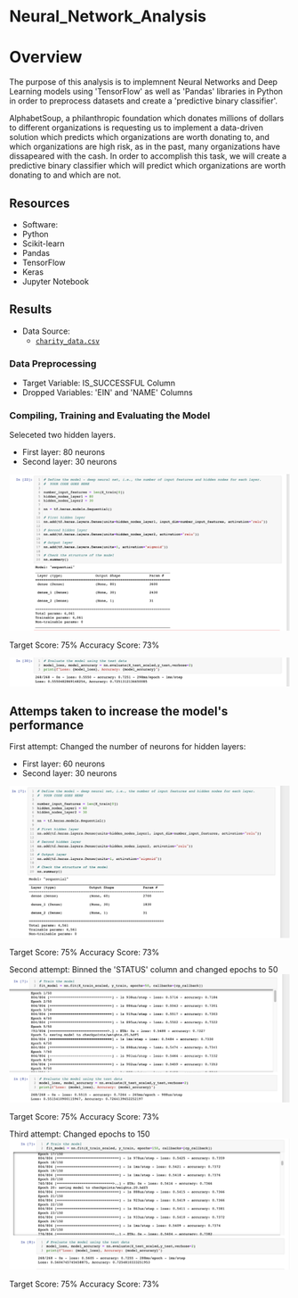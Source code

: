 # Neural_Network_Analysis

# Overview 

The purpose of this analysis is to implemnent Neural Networks and Deep Learning models using 'TensorFlow' as well as 'Pandas' libraries in Python in order to preprocess datasets and create a 'predictive binary classifier'.

AlphabetSoup, a philanthropic foundation which donates millions of dollars to different organizations is requesting us to implement a data-driven solution which predicts which organizations are worth donating to, and which organizations are high risk, as in the past, many organizations have dissapeared with the cash. In order to accomplish this task, we will create a predictive binary classifier  which will predict which organizations are worth donating to and which are not.

## Resources 

 - Software:
  - Python 
  - Scikit-learn
  - Pandas
  - TensorFlow
  - Keras 
  - Jupyter Notebook
  
## Results

- Data Source:
  -  [`charity_data.csv`](Resources/charity_data.csv)
  
### Data Preprocessing 
- Target Variable: IS_SUCCESSFUL Column
- Dropped Variables:  'EIN' and 'NAME' Columns

### Compiling, Training and Evaluating the Model

Seleceted two hidden layers. 
- First layer: 80 neurons 
- Second layer: 30 neurons

![Pic 1](https://github.com/schoolboycamel/Neural_Network_Analysis/blob/main/Images/Original_layers.png)

Target Score: 75%
Accuracy Score: 73%

![Pic 2](https://github.com/schoolboycamel/Neural_Network_Analysis/blob/main/Images/Original_score.png)

## Attemps taken to increase the model's performance

First attempt: Changed the number of neurons for hidden layers:
  - First layer: 60 neurons
  - Second layer: 30 neurons

![Pic 3](https://github.com/schoolboycamel/Neural_Network_Analysis/blob/main/Images/Optimization_layers.png)

Target Score: 75%
Accuracy Score: 73%

Second attempt: Binned the 'STATUS' column and changed epochs to 50
![Pic 4](https://github.com/schoolboycamel/Neural_Network_Analysis/blob/main/Images/Optimization1.png)

Target Score: 75%
Accuracy Score: 73%

Third attempt: Changed epochs to 150
![Pic 5](https://github.com/schoolboycamel/Neural_Network_Analysis/blob/main/Images/Optimization_2.png)

Target Score: 75%
Accuracy Score: 73%





  
